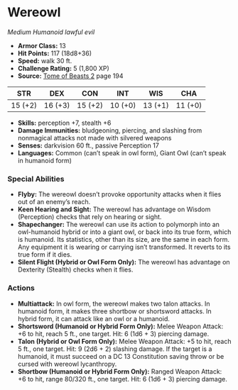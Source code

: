 # Wereowl

*Medium* *Humanoid* *lawful evil*

- **Armor Class:** 13
- **Hit Points:** 117 (18d8+36)
- **Speed:** walk 30 ft.
- **Challenge Rating:** 5 (1,800 XP)
- **Source:** [Tome of Beasts 2](https://koboldpress.com/kpstore/product/tome-of-beasts-2-for-5th-edition) page 194

| STR | DEX | CON | INT | WIS | CHA |
| --- | --- | --- | --- | --- | --- |
| 15 (+2) | 16 (+3) | 15 (+2) | 10 (+0) | 13 (+1) | 11 (+0) |

- **Skills:** perception +7, stealth +6
- **Damage Immunities:** bludgeoning, piercing, and slashing from nonmagical attacks not made with silvered weapons
- **Senses:** darkvision 60 ft., passive Perception 17
- **Languages:** Common (can’t speak in owl form), Giant Owl (can’t speak in humanoid form)

### Special Abilities

- **Flyby:** The wereowl doesn’t provoke opportunity attacks when it flies out of an enemy’s reach.
- **Keen Hearing and Sight:** The wereowl has advantage on Wisdom (Perception) checks that rely on hearing or sight.
- **Shapechanger:** The wereowl can use its action to polymorph into an owl-humanoid hybrid or into a giant owl, or back into its true form, which is humanoid. Its statistics, other than its size, are the same in each form. Any equipment it is wearing or carrying isn’t transformed. It reverts to its true form if it dies.
- **Silent Flight (Hybrid or Owl Form Only):** The wereowl has advantage on Dexterity (Stealth) checks when it flies.

### Actions

- **Multiattack:** In owl form, the wereowl makes two talon attacks. In humanoid form, it makes three shortbow or shortsword attacks. In hybrid form, it can attack like an owl or a humanoid.
- **Shortsword (Humanoid or Hybrid Form Only):** Melee Weapon Attack: +6 to hit, reach 5 ft., one target. Hit: 6 (1d6 + 3) piercing damage.
- **Talon (Hybrid or Owl Form Only):** Melee Weapon Attack: +5 to hit, reach 5 ft., one target. Hit: 9 (2d6 + 2) slashing damage. If the target is a humanoid, it must succeed on a DC 13 Constitution saving throw or be cursed with wereowl lycanthropy.
- **Shortbow (Humanoid or Hybrid Form Only):** Ranged Weapon Attack: +6 to hit, range 80/320 ft., one target. Hit: 6 (1d6 + 3) piercing damage.


